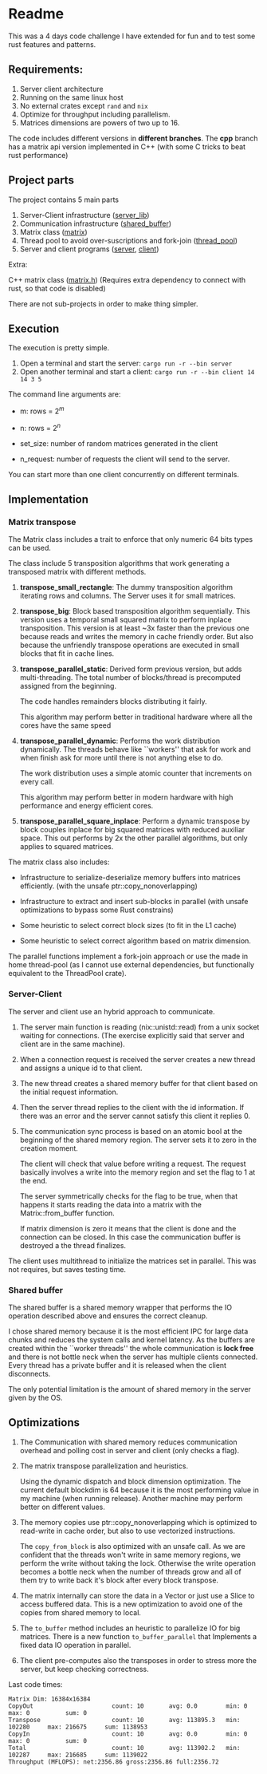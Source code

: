 # Readme

This was a 4 days code challenge I have extended for fun and to test
some rust features and patterns.

## Requirements:

1. Server client architecture
2. Running on the same linux host
3. No external crates except `rand` and `nix`
4. Optimize for throughput including parallelism.
5. Matrices dimensions are powers of two up to 16.

The code includes different versions in **different branches**.  The
**cpp** branch has a matrix api version implemented in C++ (with some C
tricks to beat rust performance)

## Project parts

The project contains 5 main parts

1. Server-Client infrastructure ([server_lib](src/server_lib.rs))
2. Communication infrastructure ([shared_buffer](src/shared_buffer.rs))
3. Matrix class ([matrix](src/matrix.rs))
4. Thread pool to avoid over-suscriptions and fork-join ([thread_pool](src/thread\_pool.rs))
5. Server and client programs ([server](src/server.rs), [client](src/client.rs))


Extra:

C++ matrix class ([matrix.h](cpp/matrix.hpp)) (Requires extra
dependency to connect with rust, so that code is disabled)

There are not sub-projects in order to make thing simpler.

## Execution

The execution is pretty simple.

1. Open a terminal and start the server: `cargo run -r --bin server`
2. Open another terminal and start a client: `cargo run -r --bin client 14 14 3 5`

The command line arguments are:

- m: rows = $2^m$

- n: rows = $2^n$

- set_size: number of random matrices generated in the client

- n_request: number of requests the client will send to the server.

You can start more than one client concurrently on different terminals.

## Implementation

### Matrix transpose

The Matrix class includes a trait to enforce that only numeric 64 bits
types can be used.

The class include 5 transposition algorithms that work generating a
transposed matrix with different methods.

1. **transpose_small_rectangle**: The dummy transposition algorithm
   iterating rows and columns. The Server uses it for small matrices.
   
2. **transpose_big**: Block based transposition algorithm sequentially.
   This version uses a temporal small squared matrix to perform
   inplace transposition. This version is at least ~3x faster than the
   previous one because reads and writes the memory in cache friendly
   order. But also because the unfriendly transpose operations are
   executed in small blocks that fit in cache lines.
   
3. **transpose_parallel_static**: Derived form previous version, but
   adds multi-threading. The total number of blocks/thread is
   precomputed assigned from the beginning.
   
   The code handles remainders blocks distributing it fairly.
   
   This algorithm may perform better in traditional hardware where all
   the cores have the same speed
   
4. **transpose_parallel_dynamic**: Performs the work distribution
   dynamically. The threads behave like ``workers'' that ask for work
   and when finish ask for more until there is not anything else to do.
   
   The work distribution uses a simple atomic counter that increments
   on every call.
   
   This algorithm may perform better in modern hardware with high
   performance and energy efficient cores.
   
5. **transpose_parallel_square_inplace**: Perform a dynamic transpose
   by block couples inplace for big squared matrices with reduced
   auxiliar space. This out performs by 2x the other parallel
   algorithms, but only applies to squared matrices.

The matrix class also includes:

- Infrastructure to serialize-deserialize memory buffers into matrices
  efficiently. (with the unsafe ptr::copy_nonoverlapping)
  
- Infrastructure to extract and insert sub-blocks in parallel (with
  unsafe optimizations to bypass some Rust constrains)
  
- Some heuristic to select correct block sizes (to fit in the L1 cache)
  
- Some heuristic to select correct algorithm based on matrix
  dimension.

The parallel functions implement a fork-join approach or use the made
in home thread-pool (as I cannot use external dependencies, but
functionally equivalent to the ThreadPool crate).

### Server-Client

The server and client use an hybrid approach to communicate.

1. The server main function is reading (nix::unistd::read) from a unix
   socket waiting for connections. (The exercise explicitly said that
   server and client are in the same machine).
   
2. When a connection request is received the server creates a new
   thread and assigns a unique id to that client.
   
3. The new thread creates a shared memory buffer for that client based
   on the initial request information.
   
4. Then the server thread replies to the client with the id
   information.  If there was an error and the server cannot satisfy
   this client it replies 0.
   
5. The communication sync process is based on an atomic bool at the
   beginning of the shared memory region. The server sets it to zero
   in the creation moment.
   
   The client will check that value before writing a request. The
   request basically involves a write into the memory region and set
   the flag to 1 at the end.
   
   The server symmetrically checks for the flag to be true, when that
   happens it starts reading the data into a matrix with the
   Matrix::from_buffer function.
   
   If matrix dimension is zero it means that the client is done and
   the connection can be closed. In this case the communication buffer
   is destroyed a the thread finalizes.

The client uses multithread to initialize the matrices set in
parallel. This was not requires, but saves testing time.

### Shared buffer

The shared buffer is a shared memory wrapper that performs the IO
operation described above and ensures the correct cleanup.

I chose shared memory because it is the most efficient IPC for large
data chunks and reduces the system calls and kernel latency. As the
buffers are created within the ``worker threads'' the whole
communication is **lock free** and there is not bottle neck when the
server has multiple clients connected. Every thread has a private
buffer and it is released when the client disconnects.

The only potential limitation is the amount of shared memory in the
server given by the OS.

## Optimizations

1. The Communication with shared memory reduces communication overhead
   and polling cost in server and client (only checks a flag).
   
2. The matrix transpose parallelization and heuristics.
   
   Using the dynamic dispatch and block dimension optimization. The
   current default blockdim is 64 because it is the most performing
   value in my machine (when running release). Another machine may
   perform better on different values.
   
3. The memory copies use ptr::copy_nonoverlapping which is optimized
   to read-write in cache order, but also to use vectorized
   instructions.
   
   The `copy_from_block` is also optimized with an unsafe call. As we
   are confident that the threads won't write in same memory regions,
   we perform the write without taking the lock. Otherwise the write
   operation becomes a bottle neck when the number of threads grow and
   all of them try to write back it's block after every block
   transpose.
   
4. The matrix internally can store the data in a Vector or just use a
   Slice to access buffered data. This is a new optimization to avoid
   one of the copies from shared memory to local.
   
5. The `to_buffer` method includes an heuristic to parallelize IO for
   big matrices. There is a new function `to_buffer_parallel` that
   Implements a fixed data IO operation in parallel.
   
6. The client pre-computes also the transposes in order to stress more
   the server, but keep checking correctness.

Last code times:

```
Matrix Dim: 16384x16384
CopyOut                 	 count: 10       avg: 0.0        min: 0          max: 0          sum: 0
Transpose               	 count: 10       avg: 113895.3   min: 102280     max: 216675     sum: 1138953
CopyIn                  	 count: 10       avg: 0.0        min: 0          max: 0          sum: 0
Total                   	 count: 10       avg: 113902.2   min: 102287     max: 216685     sum: 1139022
Throughput (MFLOPS): net:2356.86 gross:2356.86 full:2356.72
```
